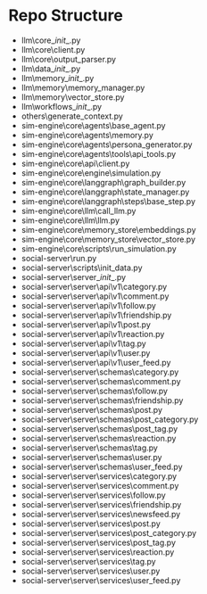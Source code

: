 # Repo Structure

- llm\core\__init__.py
- llm\core\client.py
- llm\core\output_parser.py
- llm\data\__init__.py
- llm\memory\__init__.py
- llm\memory\memory_manager.py
- llm\memory\vector_store.py
- llm\workflows\__init__.py
- others\generate_context.py
- sim-engine\core\agents\base_agent.py
- sim-engine\core\agents\memory.py
- sim-engine\core\agents\persona_generator.py
- sim-engine\core\agents\tools\api_tools.py
- sim-engine\core\api\client.py
- sim-engine\core\engine\simulation.py
- sim-engine\core\langgraph\graph_builder.py
- sim-engine\core\langgraph\state_manager.py
- sim-engine\core\langgraph\steps\base_step.py
- sim-engine\core\llm\call_llm.py
- sim-engine\core\llm\llm.py
- sim-engine\core\memory_store\embeddings.py
- sim-engine\core\memory_store\vector_store.py
- sim-engine\core\scripts\run_simulation.py
- social-server\run.py
- social-server\scripts\init_data.py
- social-server\server\__init__.py
- social-server\server\api\v1\category.py
- social-server\server\api\v1\comment.py
- social-server\server\api\v1\follow.py
- social-server\server\api\v1\friendship.py
- social-server\server\api\v1\post.py
- social-server\server\api\v1\reaction.py
- social-server\server\api\v1\tag.py
- social-server\server\api\v1\user.py
- social-server\server\api\v1\user_feed.py
- social-server\server\schemas\category.py
- social-server\server\schemas\comment.py
- social-server\server\schemas\follow.py
- social-server\server\schemas\friendship.py
- social-server\server\schemas\post.py
- social-server\server\schemas\post_category.py
- social-server\server\schemas\post_tag.py
- social-server\server\schemas\reaction.py
- social-server\server\schemas\tag.py
- social-server\server\schemas\user.py
- social-server\server\schemas\user_feed.py
- social-server\server\services\category.py
- social-server\server\services\comment.py
- social-server\server\services\follow.py
- social-server\server\services\friendship.py
- social-server\server\services\newsfeed.py
- social-server\server\services\post.py
- social-server\server\services\post_category.py
- social-server\server\services\post_tag.py
- social-server\server\services\reaction.py
- social-server\server\services\tag.py
- social-server\server\services\user.py
- social-server\server\services\user_feed.py